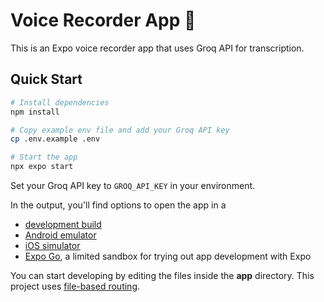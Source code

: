 # Voice Recorder App 👋

This is an Expo voice recorder app that uses Groq API for transcription.

## Quick Start

```bash
# Install dependencies
npm install

# Copy example env file and add your Groq API key
cp .env.example .env

# Start the app
npx expo start
```

Set your Groq API key to `GROQ_API_KEY` in your environment.

In the output, you'll find options to open the app in a

- [development build](https://docs.expo.dev/develop/development-builds/introduction/)
- [Android emulator](https://docs.expo.dev/workflow/android-studio-emulator/)
- [iOS simulator](https://docs.expo.dev/workflow/ios-simulator/)
- [Expo Go](https://expo.dev/go), a limited sandbox for trying out app development with Expo

You can start developing by editing the files inside the **app** directory. This project uses [file-based routing](https://docs.expo.dev/router/introduction).
